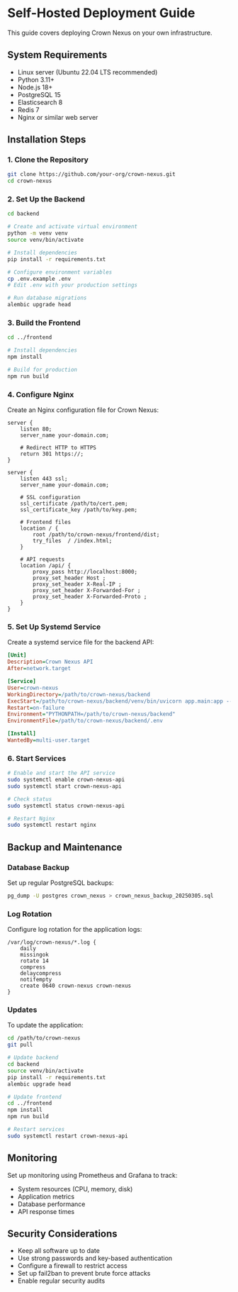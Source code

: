 # Self-Hosted Deployment Guide

This guide covers deploying Crown Nexus on your own infrastructure.

## System Requirements

- Linux server (Ubuntu 22.04 LTS recommended)
- Python 3.11+
- Node.js 18+
- PostgreSQL 15
- Elasticsearch 8
- Redis 7
- Nginx or similar web server

## Installation Steps

### 1. Clone the Repository

```bash
git clone https://github.com/your-org/crown-nexus.git
cd crown-nexus
```

### 2. Set Up the Backend

```bash
cd backend

# Create and activate virtual environment
python -m venv venv
source venv/bin/activate

# Install dependencies
pip install -r requirements.txt

# Configure environment variables
cp .env.example .env
# Edit .env with your production settings

# Run database migrations
alembic upgrade head
```

### 3. Build the Frontend

```bash
cd ../frontend

# Install dependencies
npm install

# Build for production
npm run build
```

### 4. Configure Nginx

Create an Nginx configuration file for Crown Nexus:

```nginx
server {
    listen 80;
    server_name your-domain.com;
    
    # Redirect HTTP to HTTPS
    return 301 https://;
}

server {
    listen 443 ssl;
    server_name your-domain.com;
    
    # SSL configuration
    ssl_certificate /path/to/cert.pem;
    ssl_certificate_key /path/to/key.pem;
    
    # Frontend files
    location / {
        root /path/to/crown-nexus/frontend/dist;
        try_files  / /index.html;
    }
    
    # API requests
    location /api/ {
        proxy_pass http://localhost:8000;
        proxy_set_header Host ;
        proxy_set_header X-Real-IP ;
        proxy_set_header X-Forwarded-For ;
        proxy_set_header X-Forwarded-Proto ;
    }
}
```

### 5. Set Up Systemd Service

Create a systemd service file for the backend API:

```ini
[Unit]
Description=Crown Nexus API
After=network.target

[Service]
User=crown-nexus
WorkingDirectory=/path/to/crown-nexus/backend
ExecStart=/path/to/crown-nexus/backend/venv/bin/uvicorn app.main:app --host 0.0.0.0 --port 8000
Restart=on-failure
Environment="PYTHONPATH=/path/to/crown-nexus/backend"
EnvironmentFile=/path/to/crown-nexus/backend/.env

[Install]
WantedBy=multi-user.target
```

### 6. Start Services

```bash
# Enable and start the API service
sudo systemctl enable crown-nexus-api
sudo systemctl start crown-nexus-api

# Check status
sudo systemctl status crown-nexus-api

# Restart Nginx
sudo systemctl restart nginx
```

## Backup and Maintenance

### Database Backup

Set up regular PostgreSQL backups:

```bash
pg_dump -U postgres crown_nexus > crown_nexus_backup_20250305.sql
```

### Log Rotation

Configure log rotation for the application logs:

```
/var/log/crown-nexus/*.log {
    daily
    missingok
    rotate 14
    compress
    delaycompress
    notifempty
    create 0640 crown-nexus crown-nexus
}
```

### Updates

To update the application:

```bash
cd /path/to/crown-nexus
git pull

# Update backend
cd backend
source venv/bin/activate
pip install -r requirements.txt
alembic upgrade head

# Update frontend
cd ../frontend
npm install
npm run build

# Restart services
sudo systemctl restart crown-nexus-api
```

## Monitoring

Set up monitoring using Prometheus and Grafana to track:

- System resources (CPU, memory, disk)
- Application metrics
- Database performance
- API response times

## Security Considerations

- Keep all software up to date
- Use strong passwords and key-based authentication
- Configure a firewall to restrict access
- Set up fail2ban to prevent brute force attacks
- Enable regular security audits
